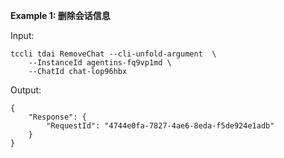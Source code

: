 **Example 1: 删除会话信息**



Input: 

```
tccli tdai RemoveChat --cli-unfold-argument  \
    --InstanceId agentins-fq9vp1md \
    --ChatId chat-lop96hbx
```

Output: 
```
{
    "Response": {
        "RequestId": "4744e0fa-7827-4ae6-8eda-f5de924e1adb"
    }
}
```


